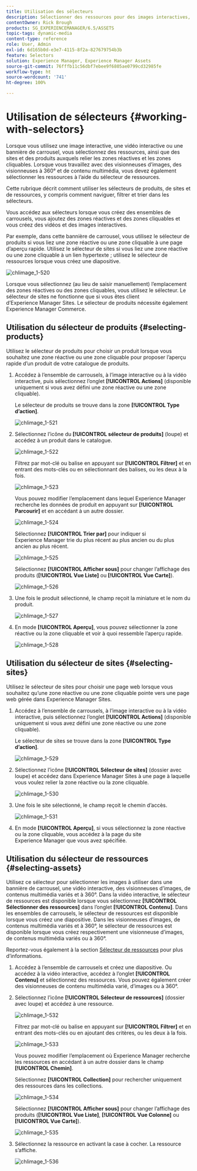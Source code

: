 ```yaml
---
title: Utilisation des sélecteurs
description: Sélectionner des ressources pour des images interactives, des vidéos interactives et des bannières de carrousel
contentOwner: Rick Brough
products: SG_EXPERIENCEMANAGER/6.5/ASSETS
topic-tags: dynamic-media
content-type: reference
role: User, Admin
exl-id: 6d165b0d-e3e7-4115-8f2a-827679754b3b
feature: Selectors
solution: Experience Manager, Experience Manager Assets
source-git-commit: 76fffb11c56dbf7ebee9f6805ae0799cd32985fe
workflow-type: ht
source-wordcount: '741'
ht-degree: 100%

---
```


# Utilisation de sélecteurs {#working-with-selectors}

Lorsque vous utilisez une image interactive, une vidéo interactive ou une bannière de carrousel, vous sélectionnez des ressources, ainsi que des sites et des produits auxquels relier les zones réactives et les zones cliquables. Lorsque vous travaillez avec des visionneuses d’images, des visionneuses à 360° et de contenu multimédia, vous devez également sélectionner les ressources à l’aide du sélecteur de ressources.

Cette rubrique décrit comment utiliser les sélecteurs de produits, de sites et de ressources, y compris comment naviguer, filtrer et trier dans les sélecteurs.

Vous accédez aux sélecteurs lorsque vous créez des ensembles de carrousels, vous ajoutez des zones réactives et des zones cliquables et vous créez des vidéos et des images interactives.

Par exemple, dans cette bannière de carrousel, vous utilisez le sélecteur de produits si vous liez une zone réactive ou une zone cliquable à une page d’aperçu rapide. Utilisez le sélecteur de sites si vous liez une zone réactive ou une zone cliquable à un lien hypertexte ; utilisez le sélecteur de ressources lorsque vous créez une diapositive.

![chlimage_1-520](assets/chlimage_1-520.png)

Lorsque vous sélectionnez (au lieu de saisir manuellement) l’emplacement des zones réactives ou des zones cliquables, vous utilisez le sélecteur. Le sélecteur de sites ne fonctionne que si vous êtes client d’Experience Manager Sites. Le sélecteur de produits nécessite également Experience Manager Commerce.

## Utilisation du sélecteur de produits {#selecting-products}

Utilisez le sélecteur de produits pour choisir un produit lorsque vous souhaitez une zone réactive ou une zone cliquable pour proposer l’aperçu rapide d’un produit de votre catalogue de produits.

1. Accédez à l’ensemble de carrousels, à l’image interactive ou à la vidéo interactive, puis sélectionnez l’onglet **[!UICONTROL Actions]** (disponible uniquement si vous avez défini une zone réactive ou une zone cliquable).

   Le sélecteur de produits se trouve dans la zone **[!UICONTROL Type d’action]**.

   ![chlimage_1-521](assets/chlimage_1-521.png)

1. Sélectionnez l’icône du **[!UICONTROL sélecteur de produits]** (loupe) et accédez à un produit dans le catalogue.

   ![chlimage_1-522](assets/chlimage_1-522.png)

   Filtrez par mot-clé ou balise en appuyant sur **[!UICONTROL Filtrer]** et en entrant des mots-clés ou en sélectionnant des balises, ou les deux à la fois.

   ![chlimage_1-523](assets/chlimage_1-523.png)

   Vous pouvez modifier l’emplacement dans lequel Experience Manager recherche les données de produit en appuyant sur **[!UICONTROL Parcourir]** et en accédant à un autre dossier.

   ![chlimage_1-524](assets/chlimage_1-524.png)

   Sélectionnez **[!UICONTROL Trier par]** pour indiquer si Experience Manager trie du plus récent au plus ancien ou du plus ancien au plus récent.

   ![chlimage_1-525](assets/chlimage_1-525.png)

   Sélectionnez **[!UICONTROL Afficher sous]** pour changer l’affichage des produits (**[!UICONTROL Vue Liste]** ou **[!UICONTROL Vue Carte]**).

   ![chlimage_1-526](assets/chlimage_1-526.png)

1. Une fois le produit sélectionné, le champ reçoit la miniature et le nom du produit.

   ![chlimage_1-527](assets/chlimage_1-527.png)

1. En mode **[!UICONTROL Aperçu]**, vous pouvez sélectionner la zone réactive ou la zone cliquable et voir à quoi ressemble l’aperçu rapide.

   ![chlimage_1-528](assets/chlimage_1-528.png)

## Utilisation du sélecteur de sites {#selecting-sites}

Utilisez le sélecteur de sites pour choisir une page web lorsque vous souhaitez qu’une zone réactive ou une zone cliquable pointe vers une page web gérée dans Experience Manager Sites.

1. Accédez à l’ensemble de carrousels, à l’image interactive ou à la vidéo interactive, puis sélectionnez l’onglet **[!UICONTROL Actions]** (disponible uniquement si vous avez défini une zone réactive ou une zone cliquable).

   Le sélecteur de sites se trouve dans la zone **[!UICONTROL Type d’action]**.

   ![chlimage_1-529](assets/chlimage_1-529.png)

1. Sélectionnez l’icône **[!UICONTROL Sélecteur de sites]** (dossier avec loupe) et accédez dans Experience Manager Sites à une page à laquelle vous voulez relier la zone réactive ou la zone cliquable.

   ![chlimage_1-530](assets/chlimage_1-530.png)

1. Une fois le site sélectionné, le champ reçoit le chemin d’accès.

   ![chlimage_1-531](assets/chlimage_1-531.png)

1. En mode **[!UICONTROL Aperçu]**, si vous sélectionnez la zone réactive ou la zone cliquable, vous accédez à la page du site Experience Manager que vous avez spécifiée.

## Utilisation du sélecteur de ressources {#selecting-assets}

Utilisez ce sélecteur pour sélectionner les images à utiliser dans une bannière de carrousel, une vidéo interactive, des visionneuses d’images, de contenus multimédia variés et à 360°. Dans la vidéo interactive, le sélecteur de ressources est disponible lorsque vous sélectionnez **[!UICONTROL Sélectionner des ressources]** dans l’onglet **[!UICONTROL Contenu]**. Dans les ensembles de carrousels, le sélecteur de ressources est disponible lorsque vous créez une diapositive. Dans les visionneuses d’images, de contenus multimédia variés et à 360°, le sélecteur de ressources est disponible lorsque vous créez respectivement une visionneuse d’images, de contenus multimédia variés ou à 360°.

Reportez-vous également à la section [Sélecteur de ressources](search-assets.md#assetpicker) pour plus d’informations.

1. Accédez à l’ensemble de carrousels et créez une diapositive. Ou accédez à la vidéo interactive, accédez à l’onglet **[!UICONTROL Contenu]** et sélectionnez des ressources. Vous pouvez également créer des visionneuses de contenu multimédia varié, d’images ou à 360°.
1. Sélectionnez l’icône **[!UICONTROL Sélecteur de ressources]** (dossier avec loupe) et accédez à une ressource.

   ![chlimage_1-532](assets/chlimage_1-532.png)

   Filtrez par mot-clé ou balise en appuyant sur **[!UICONTROL Filtrer]** et en entrant des mots-clés ou en ajoutant des critères, ou les deux à la fois.

   ![chlimage_1-533](assets/chlimage_1-533.png)

   Vous pouvez modifier l’emplacement où Experience Manager recherche les ressources en accédant à un autre dossier dans le champ **[!UICONTROL Chemin]**.

   Sélectionnez **[!UICONTROL Collection]** pour rechercher uniquement des ressources dans les collections.

   ![chlimage_1-534](assets/chlimage_1-534.png)

   Sélectionnez **[!UICONTROL Afficher sous]** pour changer l’affichage des produits (**[!UICONTROL Vue Liste]**, **[!UICONTROL Vue Colonne]** ou **[!UICONTROL Vue Carte]**).

   ![chlimage_1-535](assets/chlimage_1-535.png)

1. Sélectionnez la ressource en activant la case à cocher. La ressource s’affiche.

   ![chlimage_1-536](assets/chlimage_1-536.png)
